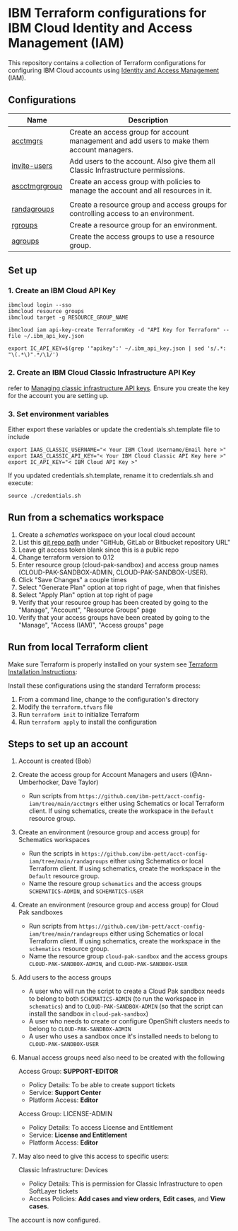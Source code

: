 # IBM Terraform configurations for IBM Cloud Identity and Access Management (IAM)

This repository contains a collection of Terraform configurations for configuring IBM Cloud accounts using [Identity and Access Management](https://cloud.ibm.com/docs/account?topic=account-userroles) (IAM).

## Configurations

| Name | Description |
| ---------------- | ---------------- |
| [acctmgrs](https://github.com/ibm-pett/acct-config-iam/tree/master/acctmgrs) | Create an access group for account management and add users to make them account managers. |
| [invite-users](https://github.com/ibm-pett/acct-config-iam/tree/master/acctmgrs/invite-users) | Add users to the account. Also give them all Classic Infrastructure permissions. |
| [ascctmgrgroup](https://github.com/ibm-pett/acct-config-iam/tree/master/acctmgrs/acctmgrgroup) | Create an access group with policies to manage the account and all resources in it. |
| | |
| [randagroups](https://github.com/ibm-pett/acct-config-iam/tree/master/randagroups) | Create a resource group and access groups for controlling access to an environment. |
| [rgroups](https://github.com/ibm-pett/acct-config-iam/tree/master/randagroups/rgroups) | Create a resource group for an environment. |
| [agroups](https://github.com/ibm-pett/acct-config-iam/tree/master/randagroups/agroups) | Create the access groups to use a resource group. |

## Set up

### 1. Create an IBM Cloud API Key
```
ibmcloud login --sso
ibmcloud resource groups
ibmcloud target -g RESOURCE_GROUP_NAME

ibmcloud iam api-key-create TerraformKey -d "API Key for Terraform" --file ~/.ibm_api_key.json

export IC_API_KEY=$(grep '"apikey":' ~/.ibm_api_key.json | sed 's/.*: "\(.*\)".*/\1/')
```

### 2. Create an IBM Cloud Classic Infrastructure API Key
refer to [Managing classic infrastructure API keys](https://cloud.ibm.com/docs/account?topic=account-classic_keys). Ensure you create the key for the account you are setting up. 

### 3. Set environment variables

Either export these variables or update the credentials.sh.template file to include
```
export IAAS_CLASSIC_USERNAME="< Your IBM Cloud Username/Email here >"
export IAAS_CLASSIC_API_KEY="< Your IBM Cloud Classic API Key here >"
export IC_API_KEY="< IBM Cloud API Key >"
```
If you updated credentials.sh.template, rename it to credentials.sh and execute:
```
source ./credentials.sh
```
## Run from a schematics workspace
1. Create a *schematics* workspace on your local cloud account
2. List this [git repo path](https://github.com/ibm-hcbt/acct-config-iam) under "GitHub, GitLab or Bitbucket repository URL"
3. Leave git access token blank since this is a public repo
4. Change terraform version to 0.12
5. Enter resource group (cloud-pak-sandbox) and access group names (CLOUD-PAK-SANDBOX-ADMIN, CLOUD-PAK-SANDBOX-USER).
6. Click "Save Changes" a couple times
7. Select "Generate Plan" option at top right of page, when that finishes
8. Select "Apply Plan" option at top right of page
9. Verify that your resource group has been created by going to the "Manage", "Account", "Resource Groups" page
10. Verify that your access groups have been created by going to the "Manage", "Access (IAM)", "Access groups" page

## Run from local Terraform client

Make sure Terraform is properly installed on your system see [Terraform Installation Instructions](https://ibm.github.io/cloud-enterprise-examples/iac/setup-environment/#install-terraform): 

Install these configurations using the standard Terraform process:
1. From a command line, change to the configuration's directory
2. Modify the `terraform.tfvars` file
3. Run `terraform init` to initialize Terraform
4. Run `terraform apply` to install the configuration

## Steps to set up an account

1. Account is created (Bob)
2. Create the access group for Account Managers and users (@Ann-Umberhocker, Dave Taylor)
    - Run scripts from `https://github.com/ibm-pett/acct-config-iam/tree/main/acctmgrs` either using Schematics or local Terraform client. If using schematics, create the workspace in the `Default` resource group.
3. Create an environment (resource group and access group) for Schematics workspaces 
    - Run the scripts in `https://github.com/ibm-pett/acct-config-iam/tree/main/randagroups` either using Schematics or local Terraform client. If using schematics, create the workspace in the `Default` resource group.
    - Name the resoure group `schematics` and the access groups `SCHEMATICS-ADMIN`, and `SCHEMATICS-USER`
4. Create an environment (resource group and access group) for Cloud Pak sandboxes
    - Run scripts from `https://github.com/ibm-pett/acct-config-iam/tree/main/randagroups` either using Schematics or local Terraform client. If using schematics, create the workspace in the `schematics` resource group.
    - Name the resource group `cloud-pak-sandbox` and the access groups `CLOUD-PAK-SANDBOX-ADMIN`, and `CLOUD-PAK-SANDBOX-USER`
5. Add users to the access groups
    - A user who will run the script to create a Cloud Pak sandbox needs to belong to both `SCHEMATICS-ADMIN` (to run the workspace in `schematics`) and to `CLOUD-PAK-SANDBOX-ADMIN` (so that the script can install the sandbox in `cloud-pak-sandbox`)
    - A user who needs to create or configure OpenShift clusters needs to belong to `CLOUD-PAK-SANDBOX-ADMIN`
    - A user who uses a sandbox once it's installed needs to belong to `CLOUD-PAK-SANDBOX-USER`
    
6. Manual access groups need also need to be created with the following 

    Access Group: **SUPPORT-EDITOR**
    - Policy Details: To be able to create support tickets
    - Service: **Support Center**
    - Platform Access: **Editor**
        
    Access Group: LICENSE-ADMIN
    - Policy Details: To access License and Entitlement
    - Service: **License and Entitlement**
    - Platform Access: **Editor**
        
7. May also need to give this access to specific users:

    Classic Infrastructure: Devices
    - Policy Details:  This is permission for Classic Infrastructure to open SoftLayer tickets
    - Access Policies: **Add cases and view orders**, **Edit cases**, and **View cases**.
        
The account is now configured.

